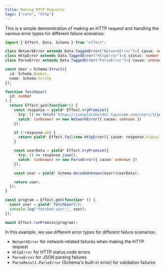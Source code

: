 ```yaml
---
title: Making HTTP Requests
tags: ["core", "http"]
---
```


This is a simple demonstration of making an HTTP request and handling the various error types for different failure scenarios.

```ts twoslash withOutput
import { Effect, Data, Schema } from "effect";

class NetworkError extends Data.TaggedError("NetworkError")<{ cause: unknown }> {}
class HttpError extends Data.TaggedError("HttpError")<{ status: number; cause: string }> {}
class ParseError extends Data.TaggedError("ParseError")<{ cause: unknown }> {}

const User = Schema.Struct({
  id: Schema.Number,
  name: Schema.String
});

function fetchUser(
  id: number
) {
  return Effect.gen(function*() {
    const response = yield* Effect.tryPromise({
      try: () => fetch(`https://jsonplaceholder.typicode.com/users/${id}`),
      catch: (unknown) => new NetworkError({ cause: unknown })
    });

    if (!response.ok) {
      return yield* Effect.fail(new HttpError({ cause: response.statusText, status: response.status }));
    }

    const userData = yield* Effect.tryPromise({
      try: () => response.json(),
      catch: (unknown) => new ParseError({ cause: unknown })
    });

    const user = yield* Schema.decodeUnknown(User)(userData);

    return user;
  });
}

const program = Effect.gen(function* () {
  const user = yield* fetchUser(1);
  console.log("Fetched user:", user);
});

await Effect.runPromise(program);
```

In this example, we use different error types for different failure scenarios:

- `NetworkError` for network-related failures when making the HTTP request
- `HttpError` for HTTP status code errors
- `ParseError` for JSON parsing failures
- `ParseResult.ParseError` (Schema's built-in error) for validation failures

